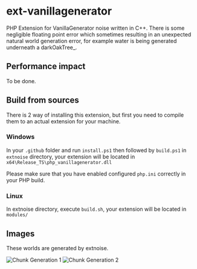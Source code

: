 # ext-vanillagenerator
PHP Extension for VanillaGenerator noise written in C++. There is some negligible floating point error which sometimes
resulting in an unexpected natural world generation error, for example water is being generated underneath a darkOakTree_.

## Performance impact
To be done.
<!-- 
TODO: Measure the time to execute Random and other noise classes.
-->

## Build from sources
There is 2 way of installing this extension, but first you need to compile them to an actual extension for your machine.

### Windows
In your `.github` folder and run `install.ps1` then followed by `build.ps1` in `extnoise` directory,
your extension will be located in `x64\Release_TS\php_vanillagenerator.dll`

Please make sure that you have enabled configured `php.ini` correctly in your PHP build.

### Linux
In extnoise directory, execute `build.sh`, your extension will be located in `modules/`

## Images
These worlds are generated by extnoise.

![Chunk Generation 1](https://cdn.discordapp.com/attachments/512987829970665482/846261229009764372/unknown.png)
![Chunk Generation 2](https://cdn.discordapp.com/attachments/512987829970665482/846262473379282964/unknown.png)
